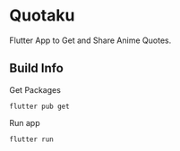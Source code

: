 # Quotaku

Flutter App to Get and Share Anime Quotes. 

## Build Info

Get Packages
```
flutter pub get
```
Run app
```
flutter run
```


